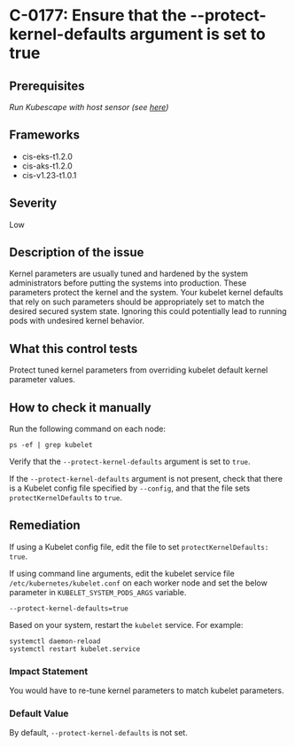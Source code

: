 # C-0177: Ensure that the --protect-kernel-defaults argument is set to true

## Prerequisites
 *Run Kubescape with host sensor (see [here](https://hub.armo.cloud/docs/host-sensor))*
 
## Frameworks
* cis-eks-t1.2.0
* cis-aks-t1.2.0
* cis-v1.23-t1.0.1
 
## Severity
Low

## Description of the issue
Kernel parameters are usually tuned and hardened by the system administrators before putting the systems into production. These parameters protect the kernel and the system. Your kubelet kernel defaults that rely on such parameters should be appropriately set to match the desired secured system state. Ignoring this could potentially lead to running pods with undesired kernel behavior.
 
## What this control tests 
Protect tuned kernel parameters from overriding kubelet default kernel parameter values.
 
## How to check it manually 
Run the following command on each node:

 
```
ps -ef | grep kubelet

```
 Verify that the `--protect-kernel-defaults` argument is set to `true`.

 If the `--protect-kernel-defaults` argument is not present, check that there is a Kubelet config file specified by `--config`, and that the file sets `protectKernelDefaults` to `true`.
 
## Remediation
If using a Kubelet config file, edit the file to set `protectKernelDefaults: true`.

 If using command line arguments, edit the kubelet service file `/etc/kubernetes/kubelet.conf` on each worker node and set the below parameter in `KUBELET_SYSTEM_PODS_ARGS` variable.

 
```
--protect-kernel-defaults=true

```
 Based on your system, restart the `kubelet` service. For example:

 
```
systemctl daemon-reload
systemctl restart kubelet.service

```
 
### Impact Statement
You would have to re-tune kernel parameters to match kubelet parameters.
 
### Default Value
By default, `--protect-kernel-defaults` is not set.
 

